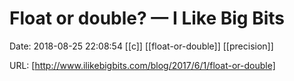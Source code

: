 # Float or double? — I Like Big Bits

Date: 2018-08-25 22:08:54
[[c]] [[float-or-double]] [[precision]]

URL: [http://www.ilikebigbits.com/blog/2017/6/1/float-or-double]
